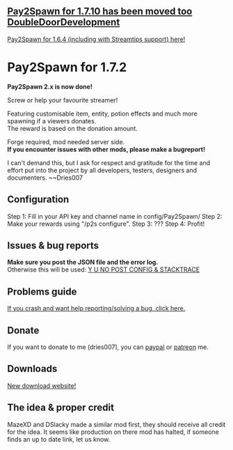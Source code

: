 [Pay2Spawn for 1.7.10 has been moved too DoubleDoorDevelopment](https://github.com/DoubleDoorDevelopment/Pay2Spawn)
-------------------------------------------------------------

[Pay2Spawn for 1.6.4 (including with Streamtips support) here!](http://dries007.net/ccm/p2s/archive/1.6.4/)

Pay2Spawn for 1.7.2
===================
<b>Pay2Spawn 2.x is now done!</b>

Screw or help your favourite streamer!

Featuring customisable item, entity, potion effects and much more spawning if a viewers donates.<br>
The reward is based on the donation amount.<br>

Forge required, mod needed server side.<br>
**If you encounter issues with other mods, please make a bugreport!**

I can't demand this, but I ask for respect and gratitude for the time and effort put into the project by all developers, testers, designers and documenters. ~~Dries007

Configuration
-------------
Step 1: Fill in your API key and channel name in config/Pay2Spawn/
Step 2: Make your rewards using "/p2s configure".
Step 3: ???
Step 4: Profit!

Issues & bug reports
-------------------
**Make sure you post the JSON file and the error log.**<br>
Otherwise this will be used: [Y U NO POST CONFIG & STACKTRACE](http://dries007.net/downloads/configAndStacktrace.jpg)

Problems guide
-------------
[If you crash and want help reporting/solving a bug, click here.](https://github.com/CCM-Modding/Pay2Spawn/blob/master/Problems.md)

Donate
------
If you want to donate to me (dries007), you can [paypal](https://www.paypal.com/cgi-bin/webscr?cmd=_s-xclick&hosted_button_id=M6XDAP29UDX7Q) or [patreon](http://www.patreon.com/dries007) me.

Downloads
---------
[New download website!](http://dries007.net/ccm/p2s/)

The idea & proper credit
------------------------
MazeXD and DSlacky made a similar mod first, they should receive all credit for the idea.
It seems like production on there mod has halted, if someone finds an up to date link, let us know.
